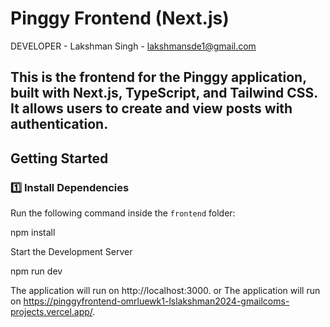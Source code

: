 # **Pinggy Frontend (Next.js)**  

DEVELOPER - Lakshman Singh - lakshmansde1@gmail.com

This is the frontend for the Pinggy application, built with **Next.js, TypeScript, and Tailwind CSS**. It allows users to create and view posts with authentication.
---

## **Getting Started**  

### **1️⃣ Install Dependencies**  
Run the following command inside the `frontend` folder:  

npm install

Start the Development Server

npm run dev

The application will run on http://localhost:3000. or
The application will run on https://pinggyfrontend-omrluewk1-lslakshman2024-gmailcoms-projects.vercel.app/.
